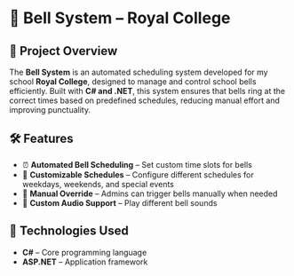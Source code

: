 # 🔔 Bell System – Royal College  

## 📌 Project Overview  
The **Bell System** is an automated scheduling system developed for my school **Royal College**, designed to manage and control school bells efficiently. Built with **C# and .NET**, this system ensures that bells ring at the correct times based on predefined schedules, reducing manual effort and improving punctuality.

## 🛠️ Features  
- ⏰ **Automated Bell Scheduling** – Set custom time slots for bells  
- 🔄 **Customizable Schedules** – Configure different schedules for weekdays, weekends, and special events  
- 📢 **Manual Override** – Admins can trigger bells manually when needed  
- 🎵 **Custom Audio Support** – Play different bell sounds  

## 🚀 Technologies Used  
- **C#** – Core programming language  
- **ASP.NET** – Application framework  
 
  
